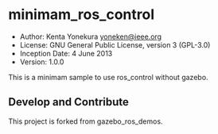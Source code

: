 # minimam_ros_control
* Author: Kenta Yonekura <yoneken@ieee.org>
* License: GNU General Public License, version 3 (GPL-3.0)
* Inception Date: 4 June 2013
* Version: 1.0.0

This is a minimam sample to use ros_control without gazebo.

## Develop and Contribute

This project is forked from gazebo_ros_demos.
